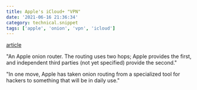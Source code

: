 ```yaml
---
title: Apple's iCloud+ "VPN"
date: '2021-06-16 21:36:34'
category: technical.snippet
tags: ['apple', 'onion', 'vpn', 'icloud']
---
```


[article](https://www.metzdowd.com/pipermail/cryptography/2021-June/037144.html)

"An Apple onion router. The routing uses two hops; Apple provides the first,
and independent third parties (not yet specified) provide the second."

"In one move, Apple has taken onion routing from a specialized tool for hackers
to something that will be in daily use."
